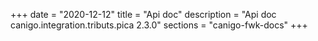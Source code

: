 +++
date        = "2020-12-12"
title       = "Api doc"
description = "Api doc canigo.integration.tributs.pica 2.3.0"
sections    = "canigo-fwk-docs"
+++